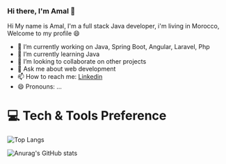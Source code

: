 ### Hi there, I'm Amal 👋

Hi My name is Amal, I'm a full stack Java developer, i'm living in Morocco, Welcome to my profile 😄


- 🔭 I’m currently working on Java, Spring Boot, Angular, Laravel, Php
- 🌱 I’m currently learning Java
- 👯 I’m looking to collaborate on other projects
- 💬 Ask me about web development
- 📫 How to reach me: <a href="https://www.linkedin.com/in/amal-mtahri-87a5701b8/" class="btn btn-primary" > Linkedin </a>
- 😄 Pronouns: ...

<h1>💻 Tech & Tools Preference</h1>

![Top Langs](https://github-readme-stats.vercel.app/api/top-langs/?username=amalmtahri&layout=compact)




![Anurag's GitHub stats](https://github-readme-stats.vercel.app/api?username=amalmtahri&show_icons=true&theme=codeSTACKr)



